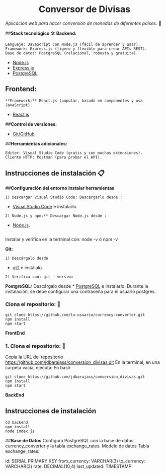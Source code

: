 <h1 align="center"> Conversor de Divisas </h1>

_Aplicación web para hacer conversión de monedas de diferentes paises._ 🚀

##**Stack tecnológico** 🛠️
**Backend:** 
```
Lenguaje: JavaScript con Node.js (fácil de aprender y usar).
Framework: Express.js (ligero y flexible para crear APIs REST).
Base de datos: PostgreSQL (relacional, robusta y gratuita).
```
* [Node.js](https://nodejs.org/en)
* [Express.js](https://expressjs.com)
* [PostgreSQL](https://www.postgresql.org)

## **Frontend:** 
```
**Framework:** React.js (popular, basado en componentes y usa JavaScript).
```
* [React.js](https://react.dev)

##**Control de versiones:**
* [Git/GitHub](https://git-scm.com)
  
##**Herramientas adicionales:**
```
Editor: Visual Studio Code (gratis y con muchas extensiones).
Cliente HTTP: Postman (para probar el API).
```
## Instrucciones de instalación 📋

##**Configuración del entorno**
**Instalar herramientas**
```
1) Descargar Visual Studio Code: Descargarlo desde :
```
* [Visual Studio Code](https://code.visualstudio.com) e instalarlo.
```
2) Node.js y npm:** Descargar Node.js desde :
```
* [Node.js](https://nodejs.org/en). 
```
```
Instalar y verifica en la terminal con: node -v ó npm -v

**Git:**
```
1) Descárgalo desde 
```
* [gIT](https://git-scm.com) e instálalo.
```
2) Verifica con: git --version
```
**PostgreSQL:**
Descárgalo desde * [PostgreSQL](https://www.postgresql.org) e instalarlo.
Durante la instalación, se debe configurar una contraseña para el usuario postgres.
### Clona el repositorio: 🔧
```
git clone https://github.com/tu-usuario/currency-converter.git
npm install
npm start
```

**FrontEnd**
### 1. Clona el repositorio: 🔧
Copia la URL del repositorio https://github.com/jdbarajass/conversion_divisas.git
En la terminal, en una carpeta vacía, ejecuta:
En bash
```
git clone https://github.com/jdbarajass/conversion_divisas.git
npm install
npm start
```
**BackEnd**
## Instrucciones de instalación
```
cd backend
npm install
node index.js
```
##**Base de Datos**
Configura PostgreSQL con la base de datos currency_converter y la tabla exchange_rates.
Modelo de datos
Tabla exchange_rates:

id: SERIAL PRIMARY KEY
from_currency: VARCHAR(3)
to_currency: VARCHAR(3)
rate: DECIMAL(10,4)
last_updated: TIMESTAMP




